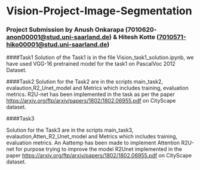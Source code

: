# Vision-Project-Image-Segmentation

### Project Submission by Anush Onkarapa (7010620- anon00001@stud.uni-saarland.de) & Hitesh Kotte (7010571-hiko00001@stud.uni-saarland.de)

####Task1
Solution of the Task1 is in the file Vision_task1_solution.ipynb, we have used VGG-16 pretrained model for the task1 on PascalVoc 2012 Dataset. 

####Task2
Solution for the Task2 are in the scripts main_task2, evalaution,R2_Unet_model and Metrics which includes training, evaluation metrics.
R2U-net has been implemented in the task as per the paper https://arxiv.org/ftp/arxiv/papers/1802/1802.06955.pdf on CityScape dataset.


####Task3

Solution for the Task3 are in the scripts main_task3, evalaution,Atten_R2_Unet_model and Metrics which includes training, evaluation metrics.
An Aattemp has been made to implement Attention R2U-net for purpose trying to improve the model R2Unet implemented in the paper https://arxiv.org/ftp/arxiv/papers/1802/1802.06955.pdf on CityScape dataset.







